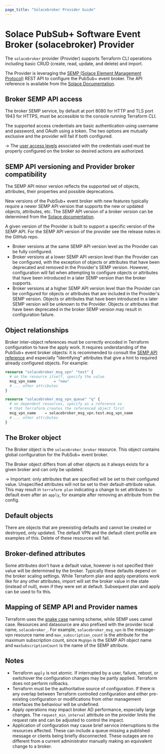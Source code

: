 ```yaml
---
page_title: "Solacebroker Provider Guide"
---
```


# Solace PubSub+ Software Event Broker (solacebroker) Provider

The `solacebroker` provider (Provider) supports Terraform CLI operations including basic CRUD (create, read, update, and delete) and import.

The Provider is leveraging the [SEMP (Solace Element Management Protocol)](https://docs.solace.com/Admin/SEMP/Using-SEMP.htm) REST API to configure the PubSub+ event broker. The API reference is available from the [Solace Documentation](https://docs.solace.com/API-Developer-Online-Ref-Documentation/swagger-ui/software-broker/config/index.html).

## Broker SEMP API access

The broker SEMP service, by default at port 8080 for HTTP and TLS port 1943 for HTTPS, must be accessible to the console running Terraform CLI.

The supported access credentials are basic authentication using username and password, and OAuth using a token. The two options are mutually exclusive and the provider will fail if both configured.

-> The [user access levels](https://docs.solace.com/Admin/CLI-User-Access-Levels.htm) associated with the credentials used must be properly configured on the broker so desired actions are authorized.

## SEMP API versioning and Provider broker compatibility

The SEMP API minor version reflects the supported set of objects, attributes, their properties and possible deprecations.

New versions of the PubSub+ event broker with new features typically require a newer SEMP API version that supports the new or updated objects, attributes, etc. The SEMP API version of a broker version can be determined from the [Solace documentation](https://docs.solace.com/Admin/SEMP/SEMP-API-Versions.htm#SEMP_v2_to_SolOS_Version_Mapping).

A given version of the Provider is built to support a specific version of the SEMP API. For the SEMP API version of the provider see the release notes in the GitHub repo.

* Broker versions at the same SEMP API version level as the Provider can be fully configured.
* Broker versions at a lower SEMP API version level than the Provider can be configured, with the exception of objects or attributes that have been deprecated and removed in the Provider's SEMP version. However, configuration will fail when attempting to configure objects or attributes that have been introduced in a later SEMP version than the broker supports.
* Broker versions at a higher SEMP API version level than the Provider can be configured for objects or attributes that are included in the Provider's SEMP version. Objects or attributes that have been introduced in a later SEMP version will be unknown to the Provider. Objects or attributes that have been deprecated in the broker SEMP version may result in configuration failure.

## Object relationships

Broker inter-object references must be correctly encoded in Terraform configuration to have the apply work. It requires understanding of the PubSub+ event broker objects: it is recommended to consult the [SEMP API reference](https://docs.solace.com/API-Developer-Online-Ref-Documentation/swagger-ui/software-broker/config/index.htm) and especially "Identifying" attributes that give a hint to required already configured objects.
For example:

```terraform
resource "solacebroker_msg_vpn" "test" {
  # on the resource itself, specify the value
  msg_vpn_name        = "new"
  # ... other attributes
}

resource "solacebroker_msg_vpn_queue" "q" {
  # on dependent resources, specify as a reference so
  # that Terraform creates the referenced object first
  msg_vpn_name    = solacebroker_msg_vpn.test.msg_vpn_name
  # ... other attributes
}
```

## The Broker object

The Broker object is the `solacebroker_broker` resource. This object contains global configuration for the PubSub+ event broker.

The Broker object differs from all other objects as it always exists for a given broker and can only be updated.

-> Important: only attributes that are specified will be set to their configured value. Unspecified attributes will not be set to their default-attribute value. This may result in `terraform plan` indicating a change to set attributes to default even after an `apply`, for example after removing an attribute from the config.

## Default objects

There are objects that are preexisting defaults and cannot be created or destroyed, only updated. The default VPN and the default client profile are examples of this. Delete of these resources will fail.

## Broker-defined attributes

Some attributes don't have a default value, however is not specified their value will be determined by the broker. Typically these defaults depend on the broker scaling settings. While Terraform plan and apply operations work like for any other attributes, import will set the broker value in the state (instead of null), even if they were set at default. Subsequent plan and apply can be used to fix this.

## Mapping of SEMP API and Provider names

Terraform uses the [snake case](https://en.wikipedia.org/wiki/Snake_case) naming scheme, while SEMP uses camel case. Resources and datasource are also prefixed with the provider local name, `solacebroker_`.  For example, `solacebroker_msg_vpn` is the message-vpn resource name and `max_subscription_count` is the attribute for the maximum subscription count, since `MsgVpn` is the SEMP API object name and `maxSubscriptionCount` is the name of the SEMP attribute.

## Notes

* Terraform `apply` is not atomic.  If interrupted by a user, failure, reboot, or switchover the configuration changes may be partly applied.  Terraform does not perform rollbacks.
* Terraform must be the authoritative source of configuration.  If there is any overlap between Terraform controlled configuration and either pre-existing configuration or modifications from other management interfaces the behaviour will be undefined.
* Apply operations may impact broker AD performance, especially large changes.  The `request_min_interval` attribute on the provider limits the request rate and can be adjusted to control the impact.
* Application of configuration may cause brief service interruptions to the resources affected.  These can include a queue missing a published message or clients being briefly disconnected.  These outages are no different from a current administrator manually making an equivalent change to a broker.